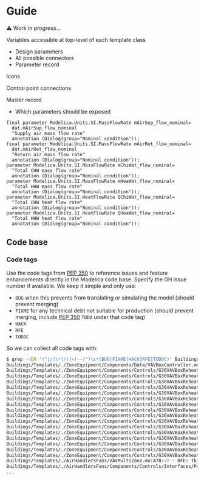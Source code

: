 # Guide

:warning: Work in progress...

Variables accessible at top-level of each template class

- Design parameters
- All possible connectors
- Parameter record

Icons

Control point connections

Master record

- Which parameters should be exposed

```mo
final parameter Modelica.Units.SI.MassFlowRate mAirSup_flow_nominal=
  dat.mAirSup_flow_nominal
  "Supply air mass flow rate"
  annotation (Dialog(group="Nominal condition"));
final parameter Modelica.Units.SI.MassFlowRate mAirRet_flow_nominal=
  dat.mAirRet_flow_nominal
  "Return air mass flow rate"
  annotation (Dialog(group="Nominal condition"));
parameter Modelica.Units.SI.MassFlowRate mChiWat_flow_nominal=
  "Total CHW mass flow rate"
  annotation (Dialog(group="Nominal condition"));
parameter Modelica.Units.SI.MassFlowRate mHeaWat_flow_nominal=
  "Total HHW mass flow rate"
  annotation (Dialog(group="Nominal condition"));
parameter Modelica.Units.SI.HeatFlowRate QChiWat_flow_nominal=
  "Total CHW heat flow rate"
  annotation (Dialog(group="Nominal condition"));
parameter Modelica.Units.SI.HeatFlowRate QHeaWat_flow_nominal=
  "Total HHW heat flow rate"
  annotation (Dialog(group="Nominal condition"));
```


## Code base

### Code tags

Use the code tags from [PEP 350](https://peps.python.org/pep-0350/#mnemonics) to reference issues and feature enhancements directly in the Modelica code base. Specify the GH issue number if available.
We keep it simple and only use:

- `BUG` when this prevents from translating or simulating the model (should prevent merging)
- `FIXME` for any technical debt not suitable for production (should prevent merging, include [PEP 350](https://peps.python.org/pep-0350/#mnemonics) `TODO` under that code tag)
- `HACK`
- `RFE`
- `TODOC`

So we can collect all code tags with:

```sh
$ grep -nER '(^|/(\*|/)|<!--|")\s*(BUG|FIXME|HACK|RFE|TODOC)' Buildings/Templates/.
Buildings/Templates/./ZoneEquipment/Components/Data/VAVBoxController.mo:44:  // FIXME #1913: not in §3.1.2.2 VAV Reheat Terminal Unit
Buildings/Templates/./ZoneEquipment/Components/Controls/G36VAVBoxReheat.mo:29:  FIXME: have_hotWatCoi should not have been deleted, see https://github.com/lbl-srg/modelica-buildings/commit/5d1c7d9bbe17c0049a1fc332005705f35e1593dc#r67866444
Buildings/Templates/./ZoneEquipment/Components/Controls/G36VAVBoxReheat.mo:106:  // FIXME #1913: not in §3.1.1.2 Outdoor Air Ventilation Set Points
Buildings/Templates/./ZoneEquipment/Components/Controls/G36VAVBoxReheat.mo:110:  // FIXME #1913: not in §3.1.2.2 VAV Reheat Terminal Unit.
Buildings/Templates/./ZoneEquipment/Components/Controls/G36VAVBoxReheat.mo:116:  // FIXME #1913: should be inputs such as in Buildings.Controls.OBC.ASHRAE.G36.ThermalZones.Setpoints
Buildings/Templates/./ZoneEquipment/Components/Controls/G36VAVBoxReheat.mo:141:  // HACK: missing default parameter assignment, see non final binding below.
Buildings/Templates/./ZoneEquipment/Components/Controls/G36VAVBoxReheat.mo:178:  // FIXME #1913: occDen should not be exposed.
Buildings/Templates/./ZoneEquipment/Components/Controls/G36VAVBoxReheat.mo:204:    "FIXME #1913: Optimal start using global outdoor air temperature not associated with any AHU"
Buildings/Templates/./ZoneEquipment/Components/Controls/G36VAVBoxReheat.mo:207:    "FIXME #1913: Should be conditional, depending on have_hotWatCoi"
Buildings/Templates/./ZoneEquipment/Components/Controls/G36VAVBoxReheat.mo:210:    "FIXME #1913: Validate override logic: should not be used in simulation"
Buildings/Templates/./ZoneEquipment/Components/Controls/G36VAVBoxReheat.mo:213:    "FIXME #1913: Validate override logic: should not be used in simulation"
Buildings/Templates/./ZoneEquipment/Components/Controls/G36VAVBoxReheat.mo:216:    "FIXME #1913: Should be conditional, depending on have_hotWatCoi"
Buildings/Templates/./ZoneEquipment/Components/Controls/G36VAVBoxReheat.mo:219:    "RFE: Set point adjustment by the occupant is not implemented"
Buildings/Templates/./ZoneEquipment/Components/Controls/G36VAVBoxReheat.mo:222:    "RFE: Set point adjustment by the occupant is not implemented"
Buildings/Templates/./ZoneEquipment/Components/Controls/G36VAVBoxReheat.mo:225:    "RFE: Set point adjustment by the occupant is not implemented"
Buildings/Templates/./ZoneEquipment/Components/Controls/G36VAVBoxReheat.mo:228:    "RFE: Set point adjustment by demand limit is not implemented"
Buildings/Templates/./ZoneEquipment/Components/Controls/G36VAVBoxReheat.mo:231:    "RFE: Set point adjustment by demand limit is not implemented"
Buildings/Templates/./AirHandlersFans/VAVMultiZone.mo:478:<!-- RFE: This should be integrated in the AHU template ultimately. -->
Buildings/Templates/./AirHandlersFans/Components/Controls/Interfaces/PartialVAVMultizone.mo:26:  // RFE #1913: implement computation based on speed if Calculated.
...
```